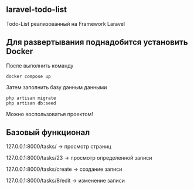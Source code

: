 ## laravel-todo-list
Todo-List реализованный на Framework Laravel

## **Для развертывания поднадобится установить Docker**
После выполнить команду
```
docker compose up
```
Затем заполнить базу данным данными
```
php artisan migrate
php artisan db:seed
```
Можно воспользоватья проектом!

## **Базовый функционал**
127.0.0.1:8000/tasks/ -> просмотр страниц

127.0.0.1:8000/tasks/23 -> просмотр определенной записи

127.0.0.1:8000/tasks/create -> создание записи

127.0.0.1:8000/tasks/8/edit -> изменение записи
